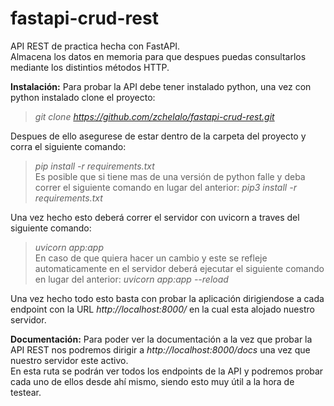 # fastapi-crud-rest
API REST de practica hecha con FastAPI.  
Almacena los datos en memoria para que despues puedas consultarlos mediante los distintios métodos HTTP.

**Instalación:**
Para probar la API debe tener instalado python, una vez con python instalado clone el proyecto:  
> *git clone https://github.com/zchelalo/fastapi-crud-rest.git*  
  
Despues de ello asegurese de estar dentro de la carpeta del proyecto y corra el siguiente comando:  
> *pip install -r requirements.txt*  
Es posible que si tiene mas de una versión de python falle y deba correr el siguiente comando en lugar del anterior:
> *pip3 install -r requirements.txt*  
  
Una vez hecho esto deberá correr el servidor con uvicorn a traves del siguiente comando:  
> *uvicorn app:app*  
En caso de que quiera hacer un cambio y este se refleje automaticamente en el servidor deberá ejecutar el siguiente comando en lugar del anterior:
> *uvicorn app:app --reload*  
  
Una vez hecho todo esto basta con probar la aplicación dirigiendose a cada endpoint con la URL *http://localhost:8000/* en la cual esta alojado nuestro servidor.

**Documentación:**
Para poder ver la documentación a la vez que probar la API REST nos podremos dirigir a *http://localhost:8000/docs* una vez que nuestro servidor este activo.  
En esta ruta se podrán ver todos los endpoints de la API y podremos probar cada uno de ellos desde ahí mismo, siendo esto muy útil a la hora de testear.